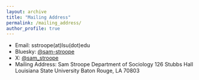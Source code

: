```yaml
---
layout: archive
title: "Mailing Address"
permalink: /mailing_address/
author_profile: true
---
```

- Email: sstroope(at)lsu(dot)edu 
- Bluesky: [@sam-stroope](https://bsky.app/profile/sam-stroope.bsky.social)
- X: [@sam_stroope](https://x.com/@sam_stroope)
- Mailing Address:
	Sam Stroope
	Department of Sociology
	126 Stubbs Hall
	Louisiana State University
	Baton Rouge, LA 70803
